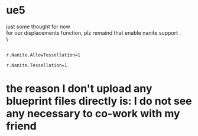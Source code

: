 # ue5
just some thought for now\
for our displacements function, plz remaind that enable nanite support\
\
```

r.Nanite.AllowTessellation=1

r.Nanite.Tessellation=1
```
# the reason I don't upload any blueprint files directly is: I do not see any necessary to co-work with my friend
